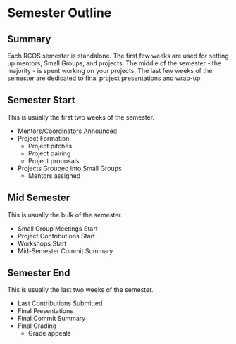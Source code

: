 # Semester Outline

## Summary

Each RCOS semester is standalone. The first few weeks are used for setting up mentors, Small Groups, and projects. The middle of the semester - the majority - is spent working on your projects. The last few weeks of the semester are dedicated to final project presentations and wrap-up.

## Semester Start

This is usually the first two weeks of the semester.

- Mentors/Coordinators Announced
- Project Formation
  - Project pitches
  - Project pairing
  - Project proposals
- Projects Grouped into Small Groups
  - Mentors assigned

## Mid Semester

This is usually the bulk of the semester.

- Small Group Meetings Start
- Project Contributions Start
- Workshops Start
- Mid-Semester Commit Summary

## Semester End

This is usually the last two weeks of the semester.

- Last Contributions Submitted
- Final Presentations
- Final Commit Summary
- Final Grading
  - Grade appeals
